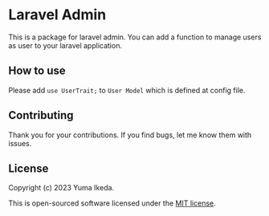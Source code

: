 # Laravel Admin

This is a package for laravel admin. You can add a function to manage users as user to your laravel application.

## How to use

Please add `use UserTrait;` to `User Model` which is defined at config file.

## Contributing

Thank you for your contributions. If you find bugs, let me know them with issues.

## License

Copyright (c) 2023 Yuma Ikeda.

This is open-sourced software licensed under the [MIT license](LICENSE).
